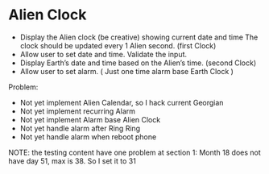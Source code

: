 # Alien Clock
 - Display the Alien clock (be creative) showing current date and time The clock should be updated every 1 Alien second.  (first Clock)
 - Allow user to set date and time. Validate the input.
 - Display Earth’s date and time based on the Alien’s time. (second Clock)
 - Allow user to set alarm. ( Just one time alarm base Earth Clock )

Problem:
- Not yet implement Alien Calendar, so I hack current Georgian
- Not yet implement recurring Alarm
- Not yet implement Alarm base Alien Clock
- Not yet handle alarm after Ring Ring
- Not yet handle alarm when reboot phone


NOTE: the testing content have one problem at section 1: Month 18 does not have day 51, max is 38. So I set it to 31 